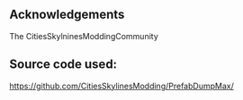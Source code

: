 ## Acknowledgements
The CitiesSkylninesModdingCommunity

## Source code used:
https://github.com/CitiesSkylinesModding/PrefabDumpMax/